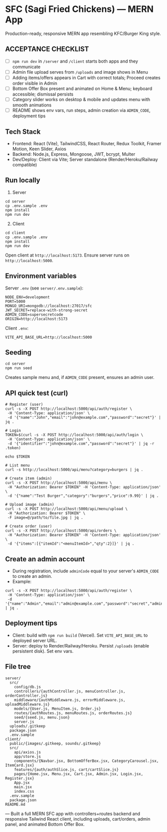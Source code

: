 # SFC (Sagi Fried Chickens) — MERN App

Production-ready, responsive MERN app resembling KFC/Burger King style.

## ACCEPTANCE CHECKLIST

- [ ] `npm run dev` in `/server` and `/client` starts both apps and they communicate
- [ ] Admin file upload serves from `/uploads` and image shows in Menu
- [ ] Adding items/offers appears in Cart with correct totals; Proceed creates order visible in Admin
- [ ] Bottom Offer Box present and animated on Home & Menu; keyboard accessible; dismissal persists
- [ ] Category slider works on desktop & mobile and updates menu with smooth animations
- [ ] README shows env vars, run steps, admin creation via `ADMIN_CODE`, deployment tips

## Tech Stack

- Frontend: React (Vite), TailwindCSS, React Router, Redux Toolkit, Framer Motion, Keen Slider, Axios
- Backend: Node.js, Express, Mongoose, JWT, bcrypt, Multer
- Dev/Deploy: Client via Vite; Server standalone (Render/Heroku/Railway compatible)

## Run locally

1) Server

```
cd server
cp .env.sample .env
npm install
npm run dev
```

2) Client

```
cd client
cp .env.sample .env
npm install
npm run dev
```

Open client at `http://localhost:5173`. Ensure server runs on `http://localhost:5000`.

## Environment variables

Server `.env` (see `server/.env.sample`):

```
NODE_ENV=development
PORT=5000
MONGO_URI=mongodb://localhost:27017/sfc
JWT_SECRET=replace-with-strong-secret
ADMIN_CODE=supersecretcode
ORIGIN=http://localhost:5173
```

Client `.env`:

```
VITE_API_BASE_URL=http://localhost:5000
```

## Seeding

```
cd server
npm run seed
```

Creates sample menu and, if `ADMIN_CODE` present, ensures an admin user.

## API quick test (curl)

```
# Register (user)
curl -s -X POST http://localhost:5000/api/auth/register \
 -H 'Content-Type: application/json' \
 -d '{"name":"John","email":"john@example.com","password":"secret"}' | jq .

# Login
TOKEN=$(curl -s -X POST http://localhost:5000/api/auth/login \
 -H 'Content-Type: application/json' \
 -d '{"identifier":"john@example.com","password":"secret"}' | jq -r .token)

echo $TOKEN

# List menu
curl -s http://localhost:5000/api/menu?category=burgers | jq .

# Create item (admin)
curl -s -X POST http://localhost:5000/api/menu \
 -H "Authorization: Bearer $TOKEN" -H 'Content-Type: application/json' \
 -d '{"name":"Test Burger","category":"burgers","price":9.99}' | jq .

# Upload image (admin)
curl -s -X POST http://localhost:5000/api/menu/upload \
 -H "Authorization: Bearer $TOKEN" \
 -F image=@/path/to/file.jpg | jq .

# Create order (user)
curl -s -X POST http://localhost:5000/api/orders \
 -H "Authorization: Bearer $TOKEN" -H 'Content-Type: application/json' \
 -d '{"items":[{"itemId":"<menuItemId>","qty":2}]}' | jq .
```

## Create an admin account

- During registration, include `adminCode` equal to your server's `ADMIN_CODE` to create an admin.
- Example:

```
curl -s -X POST http://localhost:5000/api/auth/register \
 -H 'Content-Type: application/json' \
 -d '{"name":"Admin","email":"admin@example.com","password":"secret","adminCode":"supersecretcode"}' | jq .
```

## Deployment tips

- Client: build with `npm run build` (Vercel). Set `VITE_API_BASE_URL` to deployed server URL.
- Server: deploy to Render/Railway/Heroku. Persist `/uploads` (enable persistent disk). Set env vars.

## File tree

```
server/
  src/
    config/db.js
    controllers/{authController.js, menuController.js, orderController.js}
    middleware/{authMiddleware.js, errorMiddleware.js, uploadMiddleware.js}
    models/{User.js, MenuItem.js, Order.js}
    routes/{authRoutes.js, menuRoutes.js, orderRoutes.js}
    seed/{seed.js, menu.json}
    server.js
  uploads/.gitkeep
  package.json
  .env.sample
client/
  public/{images/.gitkeep, sounds/.gitkeep}
  src/
    api/axios.js
    app/store.js
    components/{Navbar.jsx, BottomOfferBox.jsx, CategoryCarousel.jsx, ItemCard.jsx}
    features/{auth/authSlice.js, cart/cartSlice.js}
    pages/{Home.jsx, Menu.jsx, Cart.jsx, Admin.jsx, Login.jsx, Register.jsx}
    App.jsx
    main.jsx
    index.css
  .env.sample
  package.json
README.md
```

— Built a full MERN SFC app with controllers+routes backend and responsive Tailwind React client, including uploads, cart/orders, admin panel, and animated Bottom Offer Box.
